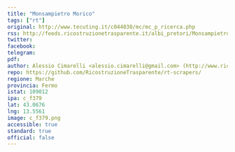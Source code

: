 ```yaml
---
title: "Monsampietro Morico"
tags: ["rt"]
original: http://www.tecuting.it/c044030/mc/mc_p_ricerca.php
rss: http://feeds.ricostruzionetrasparente.it/albi_pretori/Monsampietro Morico_feed.xml
twitter: 
facebook: 
telegram: 
pdf: 
author: Alessio Cimarelli <alessio.cimarelli@gmail.com> (http://www.ricostruzionetrasparente.it)
repo: https://github.com/RicostruzioneTrasparente/rt-scrapers/
regione: Marche
provincia: Fermo
istat: 109012
ipa: c_f379
lat: 43.0676
lng: 13.5561
image: c_f379.png
accessible: true
standard: true
official: false
---
```

